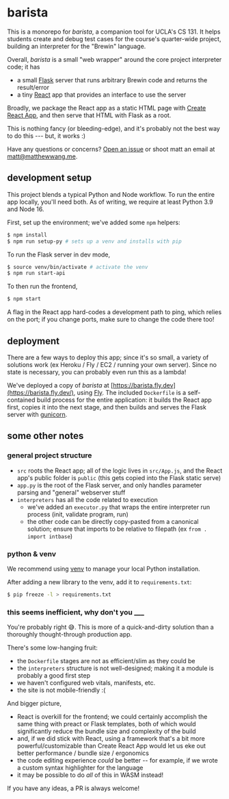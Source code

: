 # barista

This is a monorepo for *barista*, a companion tool for UCLA's CS 131. It helps students create and debug test cases for the course's quarter-wide project, building an interpreter for the "Brewin" language.

Overall, *barista* is a small "web wrapper" around the core project interpreter code; it has

- a small [Flask](https://github.com/pallets/flask) server that runs arbitrary Brewin code and returns the result/error
- a tiny [React](https://reactjs.org/) app that provides an interface to use the server

Broadly, we package the React app as a static HTML page with [Create React App](https://create-react-app.dev/), and then serve that HTML with Flask as a root.

This is nothing fancy (or bleeding-edge), and it's probably not the best way to do this --- but, it works :)

Have any questions or concerns? [Open an issue](https://github.com/UCLA-CS-131/barista/issues) or shoot matt an email at [matt@matthewwang.me](mailto:matt@matthewwang.me).

## development setup

This project blends a typical Python and Node workflow. To run the entire app locally, you'll need both. As of writing, we require at least Python 3.9 and Node 16.

First, set up the environment; we've added some `npm` helpers:

```sh
$ npm install
$ npm run setup-py # sets up a venv and installs with pip
```

To run the Flask server in dev mode,

```sh
$ source venv/bin/activate # activate the venv
$ npm run start-api
```

To then run the frontend,

```sh
$ npm start
```

A flag in the React app hard-codes a development path to ping, which relies on the port; if you change ports, make sure to change the code there too!

## deployment

There are a few ways to deploy this app; since it's so small, a variety of solutions work (ex Heroku / Fly / EC2 / running your own server). Since no state is necessary, you can probably even run this as a lambda!

We've deployed a copy of *barista* at [https://barista.fly.dev](https://barista.fly.dev/), using [Fly](https://fly.io/). The included `Dockerfile` is a self-contained build process for the entire application: it builds the React app first, copies it into the next stage, and then builds and serves the Flask server with [gunicorn](https://gunicorn.org/).

## some other notes

### general project structure

- `src` roots the React app; all of the logic lives in `src/App.js`, and the React app's public folder is `public` (this gets copied into the Flask static serve)
- `app.py` is the root of the Flask server, and only handles parameter parsing and "general" webserver stuff
- `interpreters` has all the code related to execution
  - we've added an `executor.py` that wraps the entire interpreter run process (init, validate program, run)
  - the other code can be directly copy-pasted from a canonical solution; ensure that imports to be relative to filepath (ex `from . import intbase`)

### python & venv

We recommend using [venv](https://docs.python.org/3/library/venv.html) to manage your local Python installation.

After adding a new library to the venv, add it to `requirements.txt`:

```sh
$ pip freeze -l > requirements.txt
```

### this seems inefficient, why don't you ___

You're probably right :sweat_smile:. This is more of a quick-and-dirty solution than a thoroughly thought-through production app.

There's some low-hanging fruit:

- the `Dockerfile` stages are not as efficient/slim as they could be
- the `interpreters` structure is not well-designed; making it a module is probably a good first step
- we haven't configured web vitals, manifests, etc.
- the site is not mobile-friendly :(

And bigger picture,

- React is overkill for the frontend; we could certainly accomplish the same thing with preact or Flask templates, both of which would significantly reduce the bundle size and complexity of the build
- and, if we did stick with React, using a framework that's a bit more powerful/customizable than Create React App would let us eke out better performance / bundle size / ergonomics
- the code editing experience *could* be better -- for example, if we wrote a custom syntax highlighter for the language
- it may be possible to do *all* of this in WASM instead!


If you have any ideas, a PR is always welcome!
